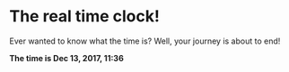 # The real time clock!

Ever wanted to know what the time is? Well, your journey is about to end!

**The time is Dec 13, 2017, 11:36**